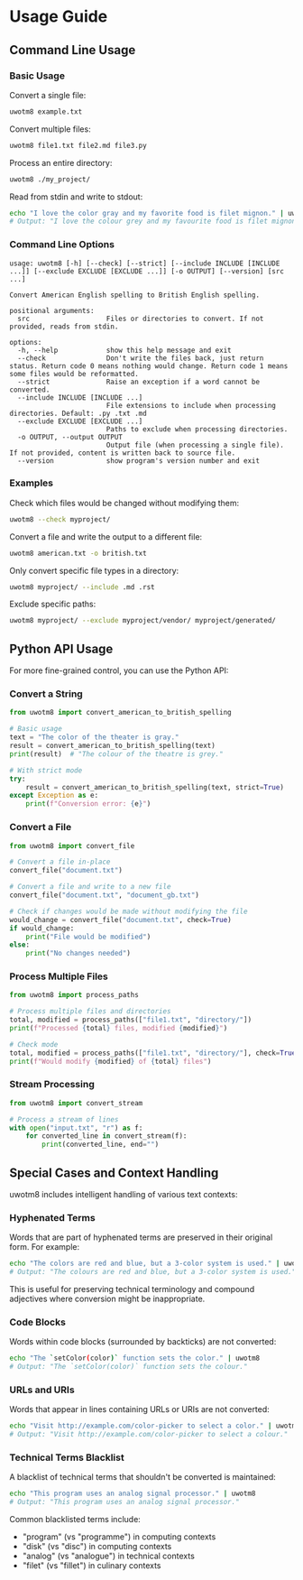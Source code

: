 # Usage Guide

## Command Line Usage

### Basic Usage

Convert a single file:

```bash
uwotm8 example.txt
```

Convert multiple files:

```bash
uwotm8 file1.txt file2.md file3.py
```

Process an entire directory:

```bash
uwotm8 ./my_project/
```

Read from stdin and write to stdout:

```bash
echo "I love the color gray and my favorite food is filet mignon." | uwotm8
# Output: "I love the colour grey and my favourite food is filet mignon."
```

### Command Line Options

```
usage: uwotm8 [-h] [--check] [--strict] [--include INCLUDE [INCLUDE ...]] [--exclude EXCLUDE [EXCLUDE ...]] [-o OUTPUT] [--version] [src ...]

Convert American English spelling to British English spelling.

positional arguments:
  src                   Files or directories to convert. If not provided, reads from stdin.

options:
  -h, --help            show this help message and exit
  --check               Don't write the files back, just return status. Return code 0 means nothing would change. Return code 1 means some files would be reformatted.
  --strict              Raise an exception if a word cannot be converted.
  --include INCLUDE [INCLUDE ...]
                        File extensions to include when processing directories. Default: .py .txt .md
  --exclude EXCLUDE [EXCLUDE ...]
                        Paths to exclude when processing directories.
  -o OUTPUT, --output OUTPUT
                        Output file (when processing a single file). If not provided, content is written back to source file.
  --version             show program's version number and exit
```

### Examples

Check which files would be changed without modifying them:

```bash
uwotm8 --check myproject/
```

Convert a file and write the output to a different file:

```bash
uwotm8 american.txt -o british.txt
```

Only convert specific file types in a directory:

```bash
uwotm8 myproject/ --include .md .rst
```

Exclude specific paths:

```bash
uwotm8 myproject/ --exclude myproject/vendor/ myproject/generated/
```

## Python API Usage

For more fine-grained control, you can use the Python API:

### Convert a String

```python
from uwotm8 import convert_american_to_british_spelling

# Basic usage
text = "The color of the theater is gray."
result = convert_american_to_british_spelling(text)
print(result)  # "The colour of the theatre is grey."

# With strict mode
try:
    result = convert_american_to_british_spelling(text, strict=True)
except Exception as e:
    print(f"Conversion error: {e}")
```

### Convert a File

```python
from uwotm8 import convert_file

# Convert a file in-place
convert_file("document.txt")

# Convert a file and write to a new file
convert_file("document.txt", "document_gb.txt")

# Check if changes would be made without modifying the file
would_change = convert_file("document.txt", check=True)
if would_change:
    print("File would be modified")
else:
    print("No changes needed")
```

### Process Multiple Files

```python
from uwotm8 import process_paths

# Process multiple files and directories
total, modified = process_paths(["file1.txt", "directory/"])
print(f"Processed {total} files, modified {modified}")

# Check mode
total, modified = process_paths(["file1.txt", "directory/"], check=True)
print(f"Would modify {modified} of {total} files")
```

### Stream Processing

```python
from uwotm8 import convert_stream

# Process a stream of lines
with open("input.txt", "r") as f:
    for converted_line in convert_stream(f):
        print(converted_line, end="")
```

## Special Cases and Context Handling

uwotm8 includes intelligent handling of various text contexts:

### Hyphenated Terms

Words that are part of hyphenated terms are preserved in their original form. For example:

```bash
echo "The colors are red and blue, but a 3-color system is used." | uwotm8
# Output: "The colours are red and blue, but a 3-color system is used."
```

This is useful for preserving technical terminology and compound adjectives where conversion might be inappropriate.

### Code Blocks

Words within code blocks (surrounded by backticks) are not converted:

```bash
echo "The `setColor(color)` function sets the color." | uwotm8
# Output: "The `setColor(color)` function sets the colour."
```

### URLs and URIs

Words that appear in lines containing URLs or URIs are not converted:

```bash
echo "Visit http://example.com/color-picker to select a color." | uwotm8
# Output: "Visit http://example.com/color-picker to select a colour."
```

### Technical Terms Blacklist

A blacklist of technical terms that shouldn't be converted is maintained:

```bash
echo "This program uses an analog signal processor." | uwotm8
# Output: "This program uses an analog signal processor."
```

Common blacklisted terms include:

- "program" (vs "programme") in computing contexts
- "disk" (vs "disc") in computing contexts
- "analog" (vs "analogue") in technical contexts
- "filet" (vs "fillet") in culinary contexts
